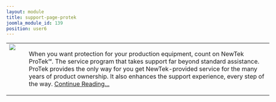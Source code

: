 ```yaml
---
layout: module
title: support-page-protek
joomla_module_id: 139
position: user6
---
```

<table style="width: 700px;" border="0" cellpadding="0" cellspacing="0">
<tbody>
<tr valign="top">
<td><a href="support/protek.html"><img src="{{"images/stories/marketing/buttons/protek-button.jpg" | cdn }}" style="margin-right: 20px; border-radius: 10;" border="0" /></a></td>
<td>
<p>When you want protection for your production equipment, count on NewTek ProTek℠. The service program that takes support far beyond standard assistance. ProTek provides the only way for you get NewTek-provided service for the many years of product ownership. It also enhances the support experience, every step of the way. <a href="support/protek.html">Continue Reading...</a></p>
</td>
</tr>
</tbody>
</table>
